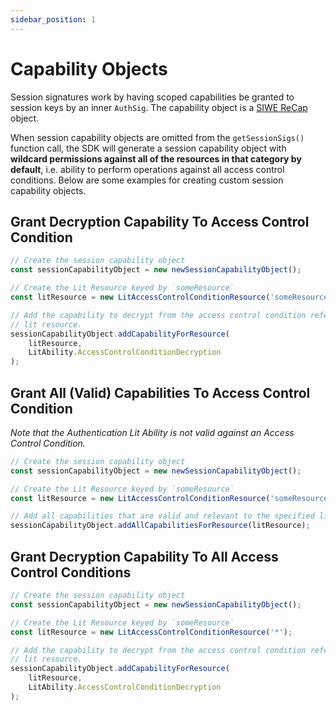 ```yaml
---
sidebar_position: 1
---
```


# Capability Objects

Session signatures work by having scoped capabilities be granted to session keys by an inner `AuthSig`. The capability object is a [SIWE ReCap](https://eips.ethereum.org/EIPS/eip-5573) object.

When session capability objects are omitted from the `getSessionSigs()` function call, the SDK will generate a session capability object with **wildcard permissions against all of the resources in that category by default**, i.e. ability to perform operations against all access control conditions. Below are some examples for creating custom session capability objects.

## Grant Decryption Capability To Access Control Condition

```javascript
// Create the session capability object
const sessionCapabilityObject = new newSessionCapabilityObject();

// Create the Lit Resource keyed by `someResource`
const litResource = new LitAccessControlConditionResource('someResource');

// Add the capability to decrypt from the access control condition referred to by the 
// lit resource.
sessionCapabilityObject.addCapabilityForResource(
    litResource,
    LitAbility.AccessControlConditionDecryption
);
```

## Grant All (Valid) Capabilities To Access Control Condition 

_Note that the Authentication Lit Ability is not valid against an Access Control Condition._

```javascript
// Create the session capability object
const sessionCapabilityObject = new newSessionCapabilityObject();

// Create the Lit Resource keyed by `someResource`
const litResource = new LitAccessControlConditionResource('someResource');

// Add all capabilities that are valid and relevant to the specified lit resource.
sessionCapabilityObject.addAllCapabilitiesForResource(litResource);
```

## Grant Decryption Capability To All Access Control Conditions

```javascript
// Create the session capability object
const sessionCapabilityObject = new newSessionCapabilityObject();

// Create the Lit Resource keyed by `someResource`
const litResource = new LitAccessControlConditionResource('*');

// Add the capability to decrypt from the access control condition referred to by the 
// lit resource.
sessionCapabilityObject.addCapabilityForResource(
    litResource,
    LitAbility.AccessControlConditionDecryption
);
```